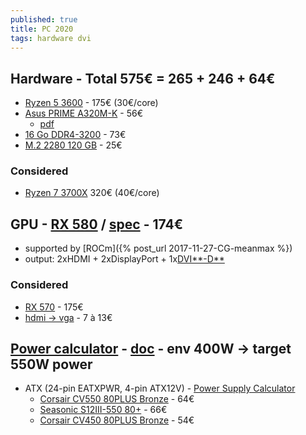 ```yaml
---
published: true
title: PC 2020
tags: hardware dvi
---
```

## Hardware - Total 575€ = 265 + 246 + 64€
- [Ryzen 5 3600](https://fr.alternate.be/AMD/Ryzen-5-3600-socket-AM4-Processeur/html/product/1553392?event=search) - 175€ (30€/core)
- [Asus PRIME A320M-K](https://www.amazon.fr/gp/product/B06Y6GDYD4/ref=ox_sc_act_title_1?smid=A1X6FK5RDHNB96&psc=1) - 56€
	- [pdf](https://images-eu.ssl-images-amazon.com/images/I/B1uz9P-26gS.pdf)
- [16 Go DDR4-3200](https://fr.alternate.be/Corsair/16-Go-DDR4-3200-Kit-M%C3%A9moire/html/product/1220684?) - 73€
- [M.2 2280 120 GB](https://www.amazon.fr/Western-Digital-Green-120GB-120Go/dp/B078WYRR9S/ref=sr_1_2?__mk_fr_FR=%C3%85M%C3%85%C5%BD%C3%95%C3%91&dchild=1&keywords=M2+120+Go&qid=1590330476&quartzVehicle=106-1290&replacementKeywords=m2+go&sr=8-2) - 25€

### Considered
- [Ryzen 7 3700X](https://fr.alternate.be/AMD/Ryzen-7-3700X-socket-AM4-Processeur/html/product/1553396?event=search) 320€ (40€/core)


## GPU - [RX 580](https://www.amazon.fr/gp/product/B071Y7XJXN/ref=ppx_yo_dt_b_asin_title_o04_s01?ie=UTF8&psc=1) / [spec](https://images-na.ssl-images-amazon.com/images/I/A1uep1I3U5L.pdf) - 174€
- supported by [ROCm]({% post_url 2017-11-27-CG-meanmax %})
- output: 2xHDMI + 2xDisplayPort + 1x[DVI**-D**](https://www.amazon.fr/YIWENTEC-Adapter-Active-Converter-Monitor/dp/B07J6N9DZW/ref=sr_1_16?__mk_fr_FR=%C3%85M%C3%85%C5%BD%C3%95%C3%91&dchild=1&keywords=vga+dvi&qid=1597571299&sr=8-16)

### Considered
- [RX 570](https://www.amazon.fr/gp/product/B0785Q6DYP/ref=ox_sc_act_title_5?smid=A1X6FK5RDHNB96&psc=1) - 175€
- [hdmi -> vga](https://www.amazon.fr/gp/product/B01E8DD6J6/ref=ppx_yo_dt_b_asin_title_o04_s00?ie=UTF8&psc=1) - 7 à 13€

## [Power calculator](https://www.bequiet.com/fr/psucalculator/) - [doc](https://www.commentcamarche.net/faq/11133-comment-choisir-son-alimentation-pc) - env 400W -> target 550W power
- ATX (24-pin EATXPWR, 4-pin ATX12V) - [Power Supply Calculator](https://outervision.com/b/YQnOrb)
    - [Corsair CV550 80PLUS Bronze](https://www.ldlc.com/fiche/PB00313685.html) - 64€
	- [Seasonic S12III-550 80+](https://www.ldlc.com/fiche/PB00272595.html) - 66€
    - [Corsair CV450 80PLUS Bronze](https://www.ldlc.com/fiche/PB00313686.html) - 54€
